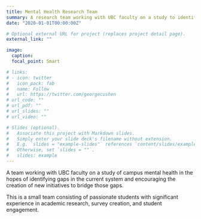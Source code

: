 ```yaml
---
title: Mental Health Research Team
summary: A research team working with UBC faculty on a study to identify gaps and encourage the creation of new initiatives.
date: "2020-01-01T00:00:00Z"

# Optional external URL for project (replaces project detail page).
external_link: ""

image:
  caption: 
  focal_point: Smart

# links:
# - icon: twitter
#   icon_pack: fab
#   name: Follow
#   url: https://twitter.com/georgecushen
# url_code: ""
# url_pdf: ""
# url_slides: ""
# url_video: ""

# Slides (optional).
#   Associate this project with Markdown slides.
#   Simply enter your slide deck's filename without extension.
#   E.g. `slides = "example-slides"` references `content/slides/example-slides.md`.
#   Otherwise, set `slides = ""`.
#   slides: example
---
```


A team working with UBC faculty on a study of campus mental health in the hopes of identifying gaps in the current system and encouraging the creation of new initiatives to bridge those gaps.

This is a small team consisting of passionate students with significant experience in academic research, survey creation, and student engagement.
